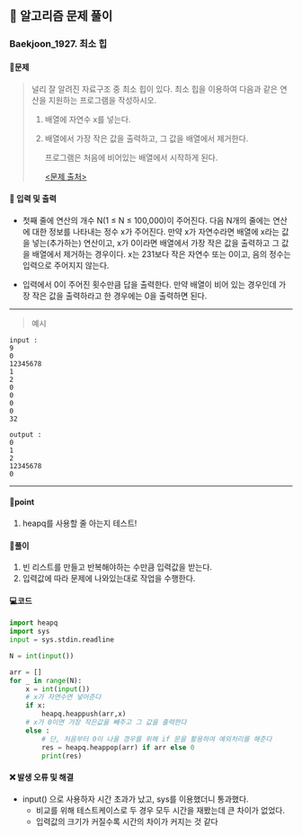 ## 🐌 알고리즘 문제 풀이

### Baekjoon_1927. 최소 힙

#### 📒문제

> 널리 잘 알려진 자료구조 중 최소 힙이 있다. 최소 힙을 이용하여 다음과 같은 연산을 지원하는 프로그램을 작성하시오.
>
> 1. 배열에 자연수 x를 넣는다.
> 2. 배열에서 가장 작은 값을 출력하고, 그 값을 배열에서 제거한다.
>    
>    프로그램은 처음에 비어있는 배열에서 시작하게 된다.
>    
>    [<문제 출처>](https://www.acmicpc.net/problem/1927)



#### :pushpin: 입력 및 출력

- 첫째 줄에 연산의 개수 N(1 ≤ N ≤ 100,000)이 주어진다. 다음 N개의 줄에는 연산에 대한 정보를 나타내는 정수 x가 주어진다. 만약 x가 자연수라면 배열에 x라는 값을 넣는(추가하는) 연산이고, x가 0이라면 배열에서 가장 작은 값을 출력하고 그 값을 배열에서 제거하는 경우이다. x는 231보다 작은 자연수 또는 0이고, 음의 정수는 입력으로 주어지지 않는다.

- 입력에서 0이 주어진 횟수만큼 답을 출력한다. 만약 배열이 비어 있는 경우인데 가장 작은 값을 출력하라고 한 경우에는 0을 출력하면 된다.


---

> 예시

```
input :
9
0
12345678
1
2
0
0
0
0
32

output :
0
1
2
12345678
0
```

----




#### 🚀point

1. heapq를 사용할 줄 아는지 테스트!




#### 🔎풀이

1.  빈 리스트를 만들고 반복해야하는 수만큼 입력값을 받는다.
1.  입력값에 따라 문제에 나와있는대로 작업을 수행한다.



#### 💻코드

```python
import heapq
import sys
input = sys.stdin.readline

N = int(input())

arr = []
for _ in range(N):
    x = int(input())
    # x가 자연수면 넣어준다
    if x:
        heapq.heappush(arr,x)
    # x가 0이면 가장 작은값을 빼주고 그 값을 출력한다
    else :
        # 단, 처음부터 0이 나올 경우를 위해 if 문을 활용하여 예외처리를 해준다
        res = heapq.heappop(arr) if arr else 0
        print(res)

```



#### ❌ 발생 오류 및 해결

- input() 으로 사용하자 시간 초과가 났고, sys를 이용했더니 통과했다.
  - 비교를 위해 테스트케이스로 두 경우 모두 시간을 재봤는데 큰 차이가 없었다.
  - 입력값의 크기가 커질수록 시간의 차이가 커지는 것 같다
